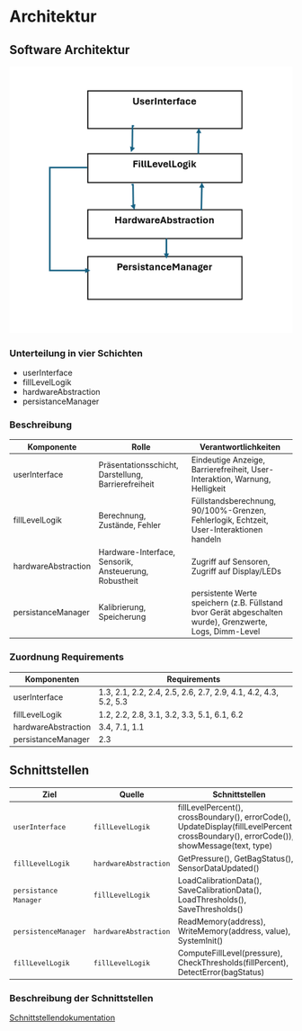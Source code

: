 # Architektur

## Software Architektur

![SoftwareKomponenten](/docs/Graphiken/Komponentendiagramm.png)

### Unterteilung in vier Schichten

- userInterface
- fillLevelLogik
- hardwareAbstraction
- persistanceManager

### Beschreibung

| **Komponente**       | **Rolle**                                             | **Verantwortlichkeiten**
|----------------------|-------------------------------------------------------|---------------------------------------------------------------------------------
| userInterface        | Präsentationsschicht, Darstellung, Barrierefreiheit   | Eindeutige Anzeige, Barrierefreiheit, User-Interaktion, Warnung, Helligkeit
| fillLevelLogik       | Berechnung, Zustände, Fehler                          | Füllstandsberechnung, 90/100%-Grenzen, Fehlerlogik, Echtzeit, User-Interaktionen handeln
| hardwareAbstraction  | Hardware-Interface, Sensorik, Ansteuerung, Robustheit | Zugriff auf Sensoren, Zugriff auf Display/LEDs
| persistanceManager   | Kalibrierung, Speicherung                             | persistente Werte speichern (z.B. Füllstand bvor Gerät abgeschalten wurde), Grenzwerte, Logs, Dimm-Level 

### Zuordnung Requirements

| **Komponenten**     | **Requirements**
|---------------------|-----------------------------------------
| userInterface       | 1.3, 2.1, 2.2, 2.4, 2.5, 2.6, 2.7, 2.9, 4.1, 4.2, 4.3, 5.2, 5.3
| fillLevelLogik      | 1.2, 2.2, 2.8, 3.1, 3.2, 3.3, 5.1, 6.1, 6.2
| hardwareAbstraction | 3.4, 7.1, 1.1
| persistanceManager  | 2.3

## Schnittstellen

| **Ziel**              | **Quelle**             | **Schnittstellen**
|-----------------------|------------------------|---------------------------
| `userInterface`       | `fillLevelLogik`       | fillLevelPercent(), crossBoundary(), errorCode(), UpdateDisplay(fillLevelPercent(), crossBoundary(), errorCode()), showMessage(text, type)
| `fillLevelLogik`      | `hardwareAbstraction`  | GetPressure(), GetBagStatus(), SensorDataUpdated()
| `persistance Manager` | `fillLevelLogik`       | LoadCalibrationData(), SaveCalibrationData(), LoadThresholds(), SaveThresholds()
| `persistenceManager`  | `hardwareAbstraction`  | ReadMemory(address), WriteMemory(address, value), SystemInit()
| `fillLevelLogik`      | `fillLevelLogik`       | ComputeFillLevel(pressure), CheckThresholds(fillPercent), DetectError(bagStatus)

### Beschreibung der Schnittstellen

[Schnittstellendokumentation](/docs/SchnittstellenDoc.md)
